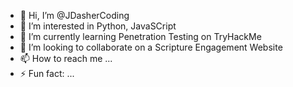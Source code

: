 - 👋 Hi, I’m @JDasherCoding
- 👀 I’m interested in Python, JavaSCript
- 🌱 I’m currently learning Penetration Testing on TryHackMe
- 💞️ I’m looking to collaborate on a Scripture Engagement Website
- 📫 How to reach me ...
- ⚡ Fun fact: ...

<!---
JDasherCoding/JDasherCoding is a ✨ special ✨ repository because its `README.md` (this file) appears on your GitHub profile.
You can click the Preview link to take a look at your changes.
--->
